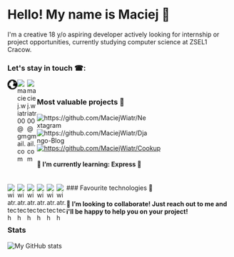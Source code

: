 # Hello! My name is Maciej 👋

I'm a creative 18 y/o aspiring developer actively looking for internship or project opportunities, currently studying computer science at ZSEL1 Cracow.

### Let's stay in touch ☎:
[<img align="left" alt="wiatr.tech" width="22px" src="https://raw.githubusercontent.com/iconic/open-iconic/master/svg/globe.svg" />](https://wiatr.tech)
[<img align="left" alt="maciej.wiatr00@gmail.com" width="22px" src="https://cdn.jsdelivr.net/npm/simple-icons@v3/icons/gmail.svg" />](mailto:maciej.wiatr00@gmail.com)
[<img align="left" alt="maciej.wiatr00@gmail.com" width="22px" src="https://cdn.jsdelivr.net/npm/simple-icons@v3/icons/linkedin.svg" />](https://www.linkedin.com/in/maciej-wiatr/)
<br/>
### Most valuable projects 📝
[<img align="left" alt="https://github.com/MaciejWiatr/Nextagram" width="250px" src="https://i.imgur.com/LCA9r8D.png" />](https://github.com/MaciejWiatr/Nextagram)
[<img align="left" alt="https://github.com/MaciejWiatr/Django-Blog" width="250px" src="https://i.imgur.com/Trpp9m4.png" />](https://github.com/MaciejWiatr/Django-Blog)
[<img alt="https://github.com/MaciejWiatr/Cookup" width="250px" src="https://i.imgur.com/2MMirw6.png" />](https://github.com/MaciejWiatr/Cookup)
<br/>
#### 🌱 I’m currently learning: Express 🚀
<br/>
### Favourite technologies 💝
<img align="left" alt="wiatr.tech" width="22px" src="https://cdn.jsdelivr.net/npm/simple-icons@3.4.1/icons/react.svg" />
<img align="left" alt="wiatr.tech" width="22px" src="https://cdn.jsdelivr.net/npm/simple-icons@3.4.1/icons/django.svg" />
<img align="left" alt="wiatr.tech" width="22px" src="https://cdn.jsdelivr.net/npm/simple-icons@3.4.1/icons/python.svg" />
<img align="left" alt="wiatr.tech" width="22px" src="https://cdn.jsdelivr.net/npm/simple-icons@3.4.1/icons/javascript.svg" />
<img align="left" alt="wiatr.tech" width="22px" src="https://cdn.jsdelivr.net/npm/simple-icons@3.4.1/icons/redux.svg" />
<img align="left" alt="wiatr.tech" width="22px" src="https://cdn.jsdelivr.net/npm/simple-icons@3.4.1/icons/next-dot-js.svg" />
<br />


#### 👯 I’m looking to collaborate! Just reach out to me and i'll be happy to help you on your project!
<!--
- 🔭 I’m currently working on ...


- 🤔 I’m looking for help with ...
-->
### Stats
<img align="left" alt="My GitHub stats" src="https://github-readme-stats.vercel.app/api?username=MaciejWiatr&count_private=true" />
<br /><br />
<!--
**MaciejWiatr/MaciejWiatr** is a ✨ _special_ ✨ repository because its `README.md` (this file) appears on your GitHub profile.

Here are some ideas to get you started:


- 💬 Ask me about ...
- 📫 How to reach me: ...
- 😄 Pronouns: ...
- ⚡ Fun fact: ...
-->
